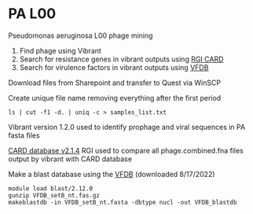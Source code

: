 # PA L00
Pseudomonas aeruginosa L00 phage mining

1. Find phage using Vibrant
2. Search for resistance genes in vibrant outputs using [RGI CARD](https://github.com/arpcard/rgi#load-card-reference-data)
3. Search for virulence factors in vibrant outputs using [VFDB](http://www.mgc.ac.cn/VFs/main.htm)



Download files from Sharepoint and transfer to Quest via WinSCP

Create unique file name removing everything after the first period
```
ls | cut -f1 -d. | uniq -c > samples_list.txt
```
Vibrant version 1.2.0 used to identify prophage and viral sequences in PA fasta files



[CARD database v2.1.4](https://card.mcmaster.ca/download)
RGI used to compare all phage.combined.fna files output by vibrant with CARD database

Make a blast database using the [VFDB](http://www.mgc.ac.cn/VFs/main.htm) (downloaded 8/17/2022)
```
module load blast/2.12.0
gunzip VFDB_setB_nt.fas.gz
makeblastdb -in VFDB_setB_nt.fasta -dbtype nucl -out VFDB_blastdb
```

